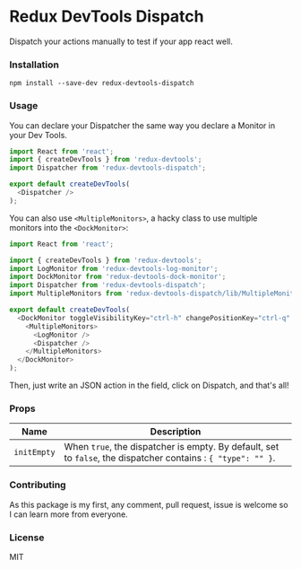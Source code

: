 # Redux DevTools Dispatch
Dispatch your actions manually to test if your app react well.

### Installation

`npm install --save-dev redux-devtools-dispatch`

### Usage

You can declare your Dispatcher the same way you declare a Monitor in your Dev Tools.

```js
import React from 'react';
import { createDevTools } from 'redux-devtools';
import Dispatcher from 'redux-devtools-dispatch';

export default createDevTools(
  <Dispatcher />
);
```

You can also use `<MultipleMonitors>`, a hacky class to use multiple monitors into the `<DockMonitor>`:

```js
import React from 'react';

import { createDevTools } from 'redux-devtools';
import LogMonitor from 'redux-devtools-log-monitor';
import DockMonitor from 'redux-devtools-dock-monitor';
import Dispatcher from 'redux-devtools-dispatch';
import MultipleMonitors from 'redux-devtools-dispatch/lib/MultipleMonitors';

export default createDevTools(
  <DockMonitor toggleVisibilityKey="ctrl-h" changePositionKey="ctrl-q" defaultIsVisible={false}>
    <MultipleMonitors>
      <LogMonitor />
      <Dispatcher />
    </MultipleMonitors>
  </DockMonitor>
);
```

Then, just write an JSON action in the field, click on Dispatch, and that's all!

### Props

Name                  | Description
-------------         | -------------
`initEmpty`           | When `true`, the dispatcher is empty. By default, set to `false`, the dispatcher contains : `{ "type": "" }`.

### Contributing

As this package is my first, any comment, pull request, issue is welcome so I can learn more from everyone.

### License

MIT

